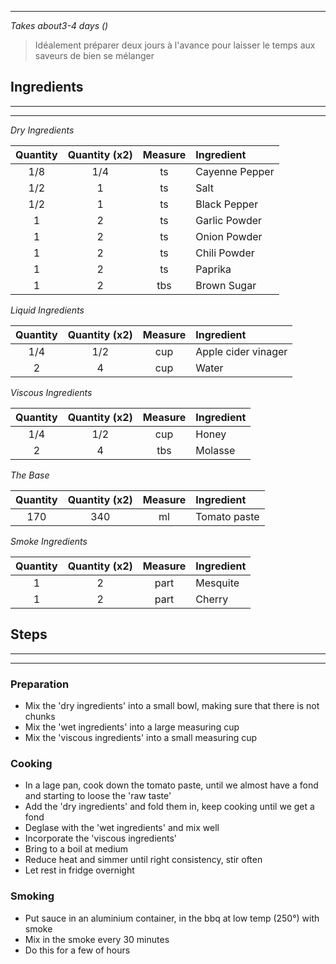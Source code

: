 
---
*Takes about3-4 days ()*

> Idéalement préparer deux jours à l'avance pour laisser le temps aux saveurs de bien se mélanger


## Ingredients
---
---

*Dry Ingredients*  

| **Quantity** | Quantity (x2) | **Measure** | **Ingredient** |
| :----------: | :-----------: | :---------: | :------------- |
|     1/8      |      1/4      |     ts      | Cayenne Pepper |
|     1/2      |       1       |     ts      | Salt           |
|     1/2      |       1       |     ts      | Black Pepper   |
|      1       |       2       |     ts      | Garlic Powder  |
|      1       |       2       |     ts      | Onion Powder   |
|      1       |       2       |     ts      | Chili Powder   |
|      1       |       2       |     ts      | Paprika        |
|      1       |       2       |     tbs     | Brown Sugar    |

*Liquid Ingredients*  

| **Quantity** | Quantity (x2) | **Measure** | **Ingredient**      |
| :----------: | :-----------: | :---------: | :------------------ |
|     1/4      |      1/2      |     cup     | Apple cider vinager |
|      2       |       4       |     cup     | Water               |

*Viscous Ingredients*  

| **Quantity** | Quantity (x2) | **Measure** | **Ingredient** |
| :----------: | :-----------: | :---------: | :------------- |
|     1/4      |      1/2      |     cup     | Honey          |
|      2       |       4       |     tbs     | Molasse        |

*The Base*  

| **Quantity** | Quantity (x2) | **Measure** | **Ingredient** |
| :----------: | :-----------: | :---------: | :------------- |
|     170      |      340      |     ml      | Tomato paste   |

*Smoke Ingredients*

| **Quantity** | Quantity (x2) | **Measure** | **Ingredient** |
| :----------: | :-----------: | :---------: | :------------- |
|      1       |       2       |    part     | Mesquite       |
|      1       |       2       |    part     | Cherry         |


## Steps
---
---
### Preparation

- Mix the 'dry ingredients' into a small bowl, making sure that there is not chunks
- Mix the 'wet ingredients' into a large measuring cup
- Mix the 'viscous ingredients' into a small measuring cup

### Cooking

- In a lage pan, cook down the tomato paste, until we almost have a fond and starting to loose the 'raw taste'
- Add the 'dry ingredients' and fold them in, keep cooking until we get a fond
- Deglase with the 'wet ingredients' and mix well
- Incorporate the 'viscous ingredients'
- Bring to a boil at medium  
- Reduce heat and simmer until right consistency, stir often
- Let rest in fridge overnight

### Smoking

- Put sauce in an aluminium container, in the bbq at low temp (250°) with smoke
- Mix in the smoke every 30 minutes
- Do this for a few of hours
  